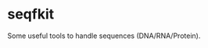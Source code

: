<!--
 * @Author: Chou_Uken Chouuken@outlook.com
 * @Date: 2024-12-13 13:45:28
 * @LastEditors: Chou_Uken Chouuken@outlook.com
 * @LastEditTime: 2024-12-13 13:47:30
 * @FilePath: /seqfkit/README.md
 * @Description: 这是默认设置,请设置`customMade`, 打开koroFileHeader查看配置 进行设置: https://github.com/OBKoro1/koro1FileHeader/wiki/%E9%85%8D%E7%BD%AE
-->
# seqfkit

Some useful tools to handle sequences (DNA/RNA/Protein).
